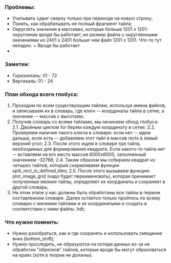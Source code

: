 ### Проблемы:
* Учитывать сдвиг сверху только при переходе на новую строку;
* Понять, как обрабатывать не полный фрагмент тайла;
* Округлять значения в массивах, которые больше 1201 х 1201: округление вроде бы работает, но размер файла с округленными значениями из 2401 х 2401 больше чем файл 1201 х 1201. Что-то тут неладно. + Вроде бы работает
* 

### Заметки:
* Горизонталь: 01 - 72
* Вертикаль: 01 - 24

### План обхода всего глобуса:
1. Проходим по всем существующим тайлам, используя имена файлов, и записываем их в словарь, где ключ -- координаты тайла в сетке, а значение -- массив с высотами;
2. Получив словарь со всеми тайлами, мы начинаем обход глобуса: 
	2.1. Двойным циклом for берем каждую координату в сетке;
	2.2. Проверяем наличие такого ключа в словаре: если нет -- идем дальше, если есть -- добавляем этот тайл в массив rects в левый верхний угол;
	2.3. После этого ищем в словаре три тайла, необходимых для формирования квадрата. Если какого-то тайла нет -- вставляем на его место массив 6000х6000, заполненный значением -32768;
	2.4. Таким образом мы собираем квадрат из четырех тайлов, который скармливаем функции split_rect_in_defined_tiles;
	2.5. После этого вызываем функцию plot_image_grid (надо будет переименовать), которая принимает полученные мелкие тайлы, определяет их координаты и сохраняет в другой словарь;
3. На этом этапе у нас должны быть обработаны все тайлы в первом составленном словаре. Далее остается только пройтись по всему словарю с мелкими тайлами и их координатыми и создать в соответствии с ними файлы .hdt;

### Что нужно помнить:
* Нужно разобраться, как и где сохранять и использовать смещение вниз (bottom_shift);
* Нужно проследить, не образуются ли потери данных из-за не обработки "обрезков" тайлов, которые вроде бы могут образоваться на краях (хотя в теории не должны).